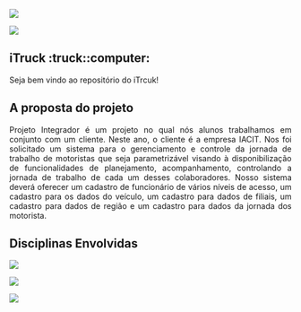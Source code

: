 <body>
        <nav>
            <p><img src="https://img.shields.io/badge/S%20T%20A%20T%20U%20S%20D%20O%20P%20R%20O%20J%20E%20T%20O-EM%20PROGRESSO-blueviolet"></p>
            <p><img src="https://img.shields.io/badge/S%20P%20R%20I%20N%20T%20A%20T%20U%20A%20L-SPRINT%2002-blue"></p>
            <p><h1>iTruck :truck::computer:</h1></p>
            <p>Seja bem vindo ao repositório do iTrcuk!</p>
            <p><h2>A proposta do projeto</h2></p>
            <p align="justify">Projeto Integrador é um projeto no qual nós alunos trabalhamos em conjunto com um cliente. Neste ano, o cliente é a empresa IACIT. Nos foi solicitado um sistema para o gerenciamento e controle da jornada de trabalho de motoristas que seja parametrizável visando à disponibilização de funcionalidades de planejamento, acompanhamento, controlando a jornada de trabalho de cada um desses colaboradores. Nosso sistema deverá oferecer um cadastro de funcionário de vários níveis de acesso, um cadastro para os dados do veículo, um cadastro para dados de filiais, um cadastro para dados de região e um cadastro para dados da jornada dos motorista. </p>
            <p><h2>Disciplinas Envolvidas</h2></p>
            <p><img src="https://img.shields.io/badge/ENG.%20DE%20SOFTWARE-Prof.%20Ma.%20Juliana-blueviolet"></p>
            <p><img src="https://img.shields.io/badge/SISTEMAS%20DE%20INFORMA%C3%87%C3%83O-Prof.%20Me.%20Claudio-blueviolet"></p>
            <p><img src="https://img.shields.io/badge/%20LINGUAGEM%20DE%20PROGRAMA%C3%87%C3%83O-%20Prof%C2%AA.%20Me.%20Reinaldo%20-blueviolet"></p>
       </nav>
</body>



